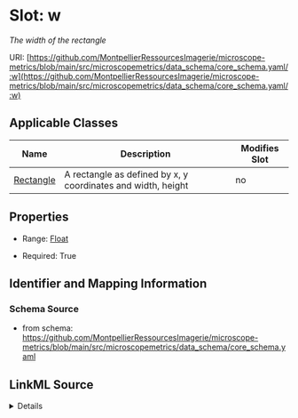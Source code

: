 # Slot: w


_The width of the rectangle_



URI: [https://github.com/MontpellierRessourcesImagerie/microscope-metrics/blob/main/src/microscopemetrics/data_schema/core_schema.yaml/:w](https://github.com/MontpellierRessourcesImagerie/microscope-metrics/blob/main/src/microscopemetrics/data_schema/core_schema.yaml/:w)



<!-- no inheritance hierarchy -->




## Applicable Classes

| Name | Description | Modifies Slot |
| --- | --- | --- |
[Rectangle](Rectangle.md) | A rectangle as defined by x, y coordinates and width, height |  no  |







## Properties

* Range: [Float](Float.md)

* Required: True





## Identifier and Mapping Information







### Schema Source


* from schema: https://github.com/MontpellierRessourcesImagerie/microscope-metrics/blob/main/src/microscopemetrics/data_schema/core_schema.yaml




## LinkML Source

<details>
```yaml
name: w
description: The width of the rectangle
from_schema: https://github.com/MontpellierRessourcesImagerie/microscope-metrics/blob/main/src/microscopemetrics/data_schema/core_schema.yaml
rank: 1000
multivalued: false
alias: w
owner: Rectangle
domain_of:
- Rectangle
range: float
required: true

```
</details>